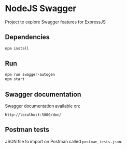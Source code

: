 # NodeJS Swagger
Project to explore Swagger features for ExpressJS

## Dependencies 
```sh
npm install
```

## Run
```sh
npm run swagger-autogen
npm start
```

## Swagger documentation
Swagger documentation available on:
```
http://localhost:5000/doc/
```

## Postman tests
JSON file to import on Postman called `postman_tests.json`.
